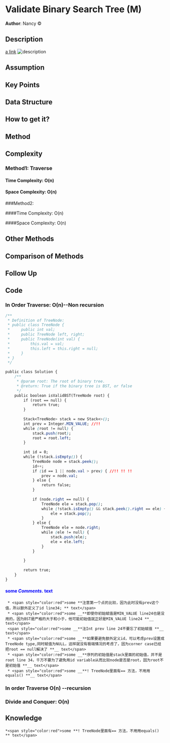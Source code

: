 # Validate Binary Search Tree (M)

**Author**: Nancy
&copy;

## Description

[a link](https://www.lintcode.com/problem/validate-binary-search-tree/description
)
![description](https://github.com/goodgirl2017/leetcode-problems/blob/master/Images/validate-binary-search-tree.png)

## Assumption

## Key Points

## Data Structure

## How to get it?


## Method


## Complexity

### Method1: Traverse 

#### Time Complexity: O(n)


#### Space Complexity: O(n)


###Method2: 

####Time Complexity: O(n)


####Space Complexity: O(n)


## Other Methods

## Comparison of Methods

## Follow Up

## Code

### In Order Traverse: O(n)--Non recursion
~~~~css
/**
 * Definition of TreeNode:
 * public class TreeNode {
 *     public int val;
 *     public TreeNode left, right;
 *     public TreeNode(int val) {
 *         this.val = val;
 *         this.left = this.right = null;
 *     }
 * }
 */

public class Solution {
    /**
     * @param root: The root of binary tree.
     * @return: True if the binary tree is BST, or false
     */
    public boolean isValidBST(TreeNode root) {
        if (root == null) {
            return true;
        }
        
        Stack<TreeNode> stack = new Stack<>();
        int prev = Integer.MIN_VALUE; //!!
        while (root != null) {
            stack.push(root);
            root = root.left;
        }
        
        int id = 0;
        while (!stack.isEmpty()) {
            TreeNode node = stack.peek();
            id++;
            if (id == 1 || node.val > prev) { //!! !! !!
                prev = node.val;
            } else {
                return false;
            }
            
            if (node.right == null) {
                TreeNode ele = stack.pop();
                while (!stack.isEmpty() && stack.peek().right == ele) {
                    ele = stack.pop();
                }
            } else {
                TreeNode ele = node.right;
                while (ele != null) {
                    stack.push(ele);
                    ele = ele.left;
                }
            }
            
        }
        
        return true;
    }
}
~~~~

#### <span style="color:blue">some *Comments.* text</span>
     * <span style="color:red">some **注意第一个点的比较，因为此时没有prev这个值，所以额外定义了id line34; ** text</span>
     * <span style="color:red">some __**即使你初始赋值是MIN_VALUE line24也是没用的，因为BST是严格的大于和小于，他可能初始值就正好是MIN_VALUE line24 **__ text</span>
     <span style="color:red">some __**注Int prev line 24不要忘了初始赋值 **__ text</span>
     * <span style="color:red">some __**如果要避免额外定义id，可以考虑prev设置成TreeNode type,同时赋值为NULL，这样就没有极端情况的考虑了，因为corner case已经把root == null解决了 **__ text</span>
     * <span style="color:red">some __**序列的初始值是stack里面的初始值，并不是root line 34，千万不要为了避免用id variable从而比较node是否是root，因为root不是初始值 **__ text</span>
     * <span style="color:red">some __**! TreeNode里面有== 方法，不用用equals() **__ text</span>

### In order Traverse O(n) --recursion



### Divide and Conquer: O(n)


## Knowledge
	*<span style="color:red">some **! TreeNode里面有== 方法，不用用equals() ** text</span>




